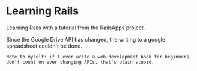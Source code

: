 Learning Rails
==

Learning Rails with a tutorial from the RailsApps project.

Since the Google Drive API has changed, the writing to a google spreadsheet couldn't be done.
	
	Note to myself: if I ever write a web development book for beginners, don't count on ever changing APIs, that's plain stupid.